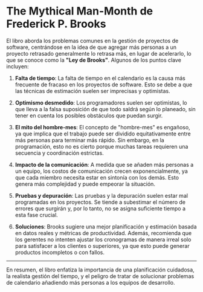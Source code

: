 # The Mythical Man-Month de Frederick P. Brooks

El libro aborda los problemas comunes en la gestión de proyectos de software, centrándose en la idea de que agregar más personas a un proyecto retrasado generalmente lo retrasa más, en lugar de acelerarlo, lo que se conoce como la __"Ley de Brooks"__. Algunos de los puntos clave incluyen:

1. __Falta de tiempo__: La falta de tiempo en el calendario es la causa más frecuente de fracaso en los proyectos de software. Esto se debe a que las técnicas de estimación suelen ser imprecisas y optimistas.

2. __Optimismo desmedido__: Los programadores suelen ser optimistas, lo que lleva a la falsa suposición de que todo saldrá según lo planeado, sin tener en cuenta los posibles obstáculos que puedan surgir.

3. __El mito del hombre-mes__: El concepto de "hombre-mes" es engañoso, ya que implica que el trabajo puede ser dividido equitativamente entre más personas para terminar más rápido. Sin embargo, en la programación, esto no es cierto porque muchas tareas requieren una secuencia y coordinación estrictas.

4. __Impacto de la comunicación__: A medida que se añaden más personas a un equipo, los costos de comunicación crecen exponencialmente, ya que cada miembro necesita estar en sintonía con los demás. Esto genera más complejidad y puede empeorar la situación.

5. __Pruebas y depuración__: Las pruebas y la depuración suelen estar mal programadas en los proyectos. Se tiende a subestimar el número de errores que surgirán y, por lo tanto, no se asigna suficiente tiempo a esta fase crucial.

6. __Soluciones__: Brooks sugiere una mejor planificación y estimación basada en datos reales y métricas de productividad. Además, recomienda que los gerentes no intenten ajustar los cronogramas de manera irreal solo para satisfacer a los clientes o superiores, ya que esto puede generar productos incompletos o con fallos.

---

En resumen, el libro enfatiza la importancia de una planificación cuidadosa, la realista gestión del tiempo, y el peligro de tratar de solucionar problemas de calendario añadiendo más personas a los equipos de desarrollo.